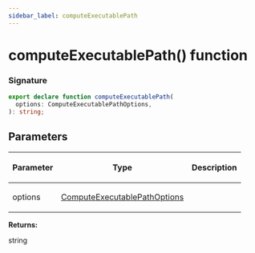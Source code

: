 ```yaml
---
sidebar_label: computeExecutablePath
---
```


# computeExecutablePath() function

### Signature

```typescript
export declare function computeExecutablePath(
  options: ComputeExecutablePathOptions,
): string;
```

## Parameters

<table><thead><tr><th>

Parameter

</th><th>

Type

</th><th>

Description

</th></tr></thead>
<tbody><tr><td>

options

</td><td>

[ComputeExecutablePathOptions](./browsers.options.md)

</td><td>

</td></tr>
</tbody></table>

**Returns:**

string
